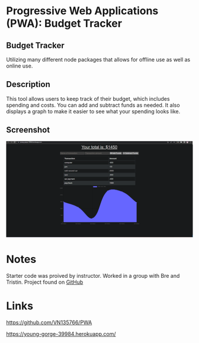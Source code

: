 # Progressive Web Applications (PWA): Budget Tracker

## Budget Tracker

Utilizing many different node packages that allows for offline use as well as online use. 
## Description
This tool allows users to keep track of their budget, which includes spending and costs. You can add and subtract funds as needed. It also displays a graph to make it easier to see what your spending looks like. 
## Screenshot
![webpage screenshot](./public/images/Screenshot%20(61).png)


# Notes
Starter code was proived by instructor. Worked in a group with Bre and Tristin. 
Project found on [GitHub](https://github.com/VN135766/PWA)
# Links
https://github.com/VN135766/PWA

https://young-gorge-39984.herokuapp.com/